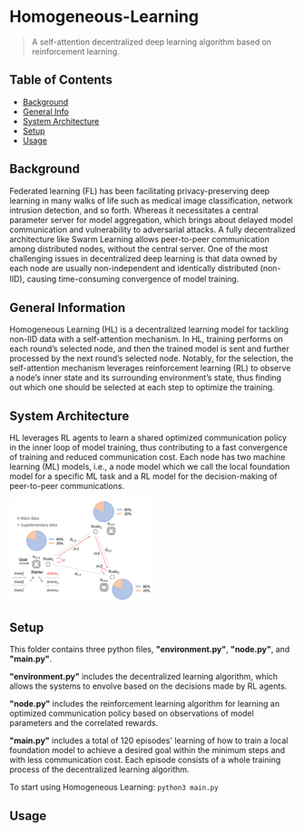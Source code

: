 # Homogeneous-Learning
> A self-attention decentralized deep learning algorithm based on reinforcement learning.


## Table of Contents
* [Background](#background)
* [General Info](#general-information)
* [System Architecture](#system-architecture)
* [Setup](#setup)
* [Usage](#usage)


## Background
Federated learning (FL) has been facilitating privacy-preserving deep learning in many walks of life such as medical image classification, network intrusion detection, and so forth. Whereas it necessitates a central parameter server for model aggregation, which brings about delayed model communication and vulnerability to adversarial attacks. A fully decentralized architecture like Swarm Learning allows peer-to-peer communication among distributed nodes, without the central server. One of the most challenging issues in decentralized deep learning is that data owned by each node are usually non-independent and identically distributed (non-IID), causing time-consuming convergence of model training.　


## General Information
Homogeneous Learning (HL) is a decentralized learning model for tackling non-IID data with a self-attention mechanism. In HL, training performs on each round’s selected node, and then the trained model is sent and further processed by the next round’s selected node. Notably, for the selection, the self-attention mechanism leverages reinforcement learning (RL) to observe a node’s inner state and its surrounding environment’s state, thus finding out which one should be selected at each step to optimize the training.


## System Architecture
HL leverages RL agents to learn a shared optimized communication policy in the inner loop of model training, thus contributing to a fast convergence of training and reduced communication cost. Each node has two machine learning (ML) models, i.e., a node model which we call the local foundation model for a specific ML task and a RL model for the decision-making of peer-to-peer communications.

<img src="architecture.png" width="50%"/>


## Setup
This folder contains three python files, <strong>"environment.py"</strong>, <strong>"node.py"</strong>, and <strong>"main.py"</strong>. 

<strong>"environment.py"</strong> includes the decentralized learning algorithm, which allows the systems to envolve based on the decisions made by RL agents.

<strong>"node.py"</strong> includes the reinforcement learning algorithm for learning an optimized communication policy based on observations of model parameters and the correlated rewards.

<strong>"main.py"</strong> includes a total of 120 episodes' learning of how to train a local foundation model to achieve a desired goal within the minimum steps and with less communication cost. Each episode consists of a whole training process of the decentralized learning algorithm.

To start using Homogeneous Learning:
`
python3 main.py
`


## Usage




